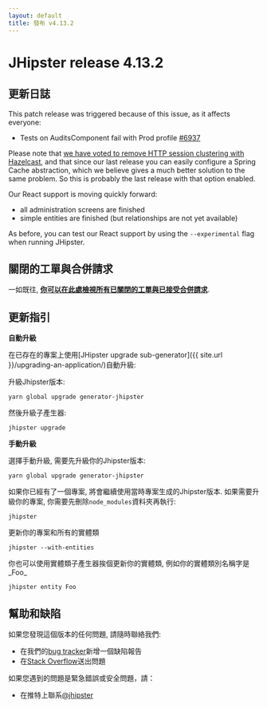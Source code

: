 ```yaml
---
layout: default
title: 發布 v4.13.2
---
```


JHipster release 4.13.2
==================

更新日誌
----------

This patch release was triggered because of this issue, as it affects everyone:

- Tests on AuditsComponent fail with Prod profile [#6937](https://github.com/jhipster/generator-jhipster/issues/6937)

Please note that [we have voted to remove HTTP session clustering with Hazelcast](https://groups.google.com/forum/?hl=en#!topic/jhipster-dev/A6HabUyZRRY), and that since our last release you can easily configure a Spring Cache abstraction, which we believe gives a much better solution to the same problem. So this is probably the last release with that option enabled.

Our React support is moving quickly forward:

- all administration screens are finished
- simple entities are finished (but relationships are not yet available)

As before, you can test our React support by using the `--experimental` flag when running JHipster.

關閉的工單與合併請求
------------
一如既往, __[你可以在此處檢視所有已關閉的工單與已接受合併請求](https://github.com/jhipster/generator-jhipster/issues?q=milestone%3A4.13.2+is%3Aclosed)__.

更新指引
------------

**自動升級**

在已存在的專案上使用[JHipster upgrade sub-generator]({{ site.url }}/upgrading-an-application/)自動升級:

升級Jhipster版本:

```
yarn global upgrade generator-jhipster
```

然後升級子產生器:

```
jhipster upgrade
```

**手動升級**

選擇手動升級, 需要先升級你的Jhipster版本:

```
yarn global upgrade generator-jhipster
```

如果你已經有了一個專案, 將會繼續使用當時專案生成的Jhipster版本.
如果需要升級你的專案, 你需要先刪除`node_modules`資料夾再執行:

```
jhipster
```

更新你的專案和所有的實體類

```
jhipster --with-entities
```

你也可以使用實體類子產生器挨個更新你的實體類, 例如你的實體類別名稱字是_Foo_

```
jhipster entity Foo
```

幫助和缺陷
--------------

如果您發現這個版本的任何問題, 請隨時聯絡我們:

- 在我們的[bug tracker](https://github.com/jhipster/generator-jhipster/issues?state=open)新增一個缺陷報告
- 在[Stack Overflow](http://stackoverflow.com/tags/jhipster/info)送出問題

如果您遇到的問題是緊急錯誤或安全問題，請：

- 在推特上聯系[@jhipster](https://twitter.com/jhipster)

